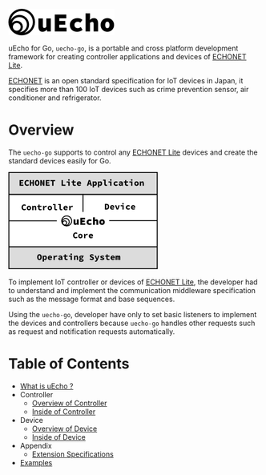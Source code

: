 ![logo](img/logo.png)

uEcho for Go, `uecho-go`, is a portable and cross platform development framework for creating controller applications and devices of [ECHONET Lite][enet]. 

[ECHONET][enet] is an open standard specification for IoT devices in Japan, it specifies more than 100 IoT devices such as crime prevention sensor, air conditioner and refrigerator.

# Overview

The `uecho-go` supports to control any [ECHONET Lite][enet] devices and create the standard devices easily for Go.

![framwork](img/framework.png)

To implement IoT controller or devices of [ECHONET Lite][enet], the developer had to understand and implement the communication middleware specification such as the message format and base sequences.

Using the `uecho-go`, developer have only to set basic listeners to implement the devices and controllers because `uecho-go` handles other requests such as request and notification requests automatically.

# Table of Contents

- [What is uEcho ?](overview.md)
- Controller
  - [Overview of Controller](controller_overview.md)
  - [Inside of Controller](controller_inside.md)
- Device
  - [Overview of Device](device_overview.md)
  - [Inside of Device](device_inside.md)
- Appendix
  - [Extension Specifications](extension.md)
- [Examples](examples.md)

[enet]:http://echonet.jp/english/
